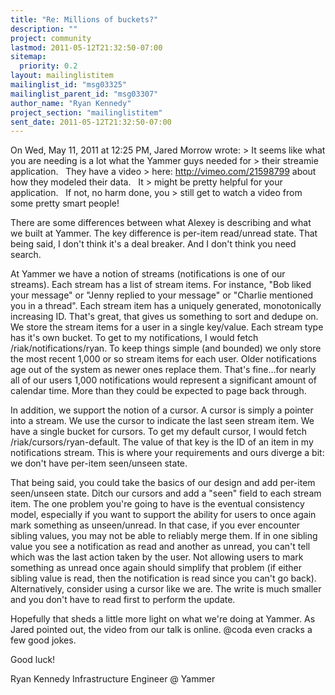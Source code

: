 ```yaml
---
title: "Re: Millions of buckets?"
description: ""
project: community
lastmod: 2011-05-12T21:32:50-07:00
sitemap:
  priority: 0.2
layout: mailinglistitem
mailinglist_id: "msg03325"
mailinglist_parent_id: "msg03307"
author_name: "Ryan Kennedy"
project_section: "mailinglistitem"
sent_date: 2011-05-12T21:32:50-07:00
---
```



On Wed, May 11, 2011 at 12:25 PM, Jared Morrow  wrote:
&gt; It seems like what you are needing is a lot what the Yammer guys needed for
&gt; their streamie application.   They have a video
&gt; here: http://vimeo.com/21598799 about how they modeled their data.   It
&gt; might be pretty helpful for your application.   If not, no harm done, you
&gt; still get to watch a video from some pretty smart people!

There are some differences between what Alexey is describing and what
we built at Yammer. The key difference is per-item read/unread state.
That being said, I don't think it's a deal breaker. And I don't think
you need search.

At Yammer we have a notion of streams (notifications is one of our
streams). Each stream has a list of stream items. For instance, "Bob
liked your message" or "Jenny replied to your message" or "Charlie
mentioned you in a thread". Each stream item has a uniquely generated,
monotonically increasing ID. That's great, that gives us something to
sort and dedupe on. We store the stream items for a user in a single
key/value. Each stream type has it's own bucket. To get to my
notifications, I would fetch /riak/notifications/ryan. To keep things
simple (and bounded) we only store the most recent 1,000 or so stream
items for each user. Older notifications age out of the system as
newer ones replace them. That's fine…for nearly all of our users 1,000
notifications would represent a significant amount of calendar time.
More than they could be expected to page back through.

In addition, we support the notion of a cursor. A cursor is simply a
pointer into a stream. We use the cursor to indicate the last seen
stream item. We have a single bucket for cursors. To get my default
cursor, I would fetch /riak/cursors/ryan-default. The value of that
key is the ID of an item in my notifications stream. This is where
your requirements and ours diverge a bit: we don't have per-item
seen/unseen state.

That being said, you could take the basics of our design and add
per-item seen/unseen state. Ditch our cursors and add a "seen" field
to each stream item. The one problem you're going to have is the
eventual consistency model, especially if you want to support the
ability for users to once again mark something as unseen/unread. In
that case, if you ever encounter sibling values, you may not be able
to reliably merge them. If in one sibling value you see a notification
as read and another as unread, you can't tell which was the last
action taken by the user. Not allowing users to mark something as
unread once again should simplify that problem (if either sibling
value is read, then the notification is read since you can't go back).
Alternatively, consider using a cursor like we are. The write is much
smaller and you don't have to read first to perform the update.

Hopefully that sheds a little more light on what we're doing at
Yammer. As Jared pointed out, the video from our talk is online. @coda
even cracks a few good jokes.

Good luck!

Ryan Kennedy
Infrastructure Engineer @ Yammer

